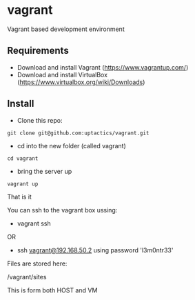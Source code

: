 # vagrant

Vagrant based development environment

## Requirements

* Download and install Vagrant (https://www.vagrantup.com/)
* Download and install VirtualBox (https://www.virtualbox.org/wiki/Downloads)

## Install

* Clone this repo: 

```git clone git@github.com:uptactics/vagrant.git```

* cd into the new folder (called vagrant) 

```cd vagrant```

* bring the server up 

```vagrant up```

That is it

You can ssh to the vagrant box ussing:

* vagrant ssh

OR

* ssh vagrant@192.168.50.2 using password 'l3m0ntr33'

Files are stored here: 

/vagrant/sites

This is form both HOST and VM


